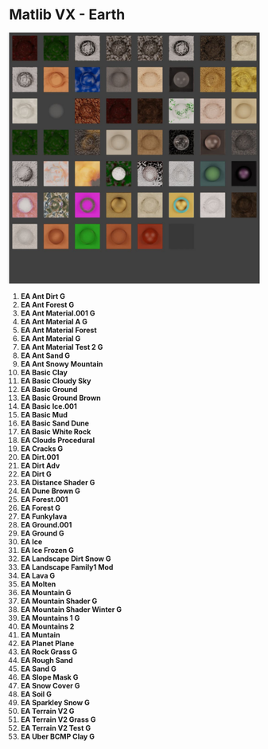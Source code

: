 # Matlib VX - Earth

![Matlib VX Earth](https://github.com/don1138/blender-materials/blob/main/Matlib-VX/JPG/Matlib-VX-Earth.jpg)

1. **EA Ant Dirt G**
1. **EA Ant Forest G**
1. **EA Ant Material.001 G**
1. **EA Ant Material A G**
1. **EA Ant Material Forest**
1. **EA Ant Material G**
1. **EA Ant Material Test 2 G**
1. **EA Ant Sand G**
1. **EA Ant Snowy Mountain**
1. **EA Basic Clay**
1. **EA Basic Cloudy Sky**
1. **EA Basic Ground**
1. **EA Basic Ground Brown**
1. **EA Basic Ice.001**
1. **EA Basic Mud**
1. **EA Basic Sand Dune**
1. **EA Basic White Rock**
1. **EA Clouds Procedural**
1. **EA Cracks G**
1. **EA Dirt.001**
1. **EA Dirt Adv**
1. **EA Dirt G**
1. **EA Distance Shader G**
1. **EA Dune Brown G**
1. **EA Forest.001**
1. **EA Forest G**
1. **EA Funkylava**
1. **EA Ground.001**
1. **EA Ground G**
1. **EA Ice**
1. **EA Ice Frozen G**
1. **EA Landscape Dirt Snow G**
1. **EA Landscape Family1 Mod**
1. **EA Lava G**
1. **EA Molten**
1. **EA Mountain G**
1. **EA Mountain Shader G**
1. **EA Mountain Shader Winter G**
1. **EA Mountains 1 G**
1. **EA Mountains 2**
1. **EA Muntain**
1. **EA Planet Plane**
1. **EA Rock Grass G**
1. **EA Rough Sand**
1. **EA Sand G**
1. **EA Slope Mask G**
1. **EA Snow Cover G**
1. **EA Soil G**
1. **EA Sparkley Snow G**
1. **EA Terrain V2 G**
1. **EA Terrain V2 Grass G**
1. **EA Terrain V2 Test G**
1. **EA Uber BCMP Clay G**
